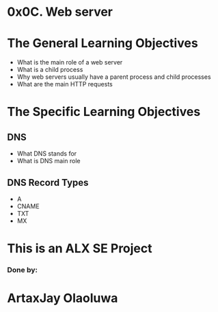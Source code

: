 # 0x0C. Web server

# The General Learning Objectives
- What is the main role of a web server
- What is a child process
- Why web servers usually have a parent process and child processes
- What are the main HTTP requests

# The Specific Learning Objectives
## DNS
- What DNS stands for
- What is DNS main role

## DNS Record Types
- A
- CNAME
- TXT
- MX

# This is an ALX SE Project

### Done by:
<h1> ArtaxJay Olaoluwa </h1>
